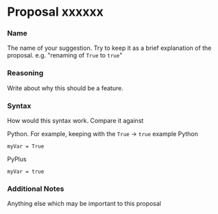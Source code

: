 # Proposal xxxxxx
### Name
The name of your suggestion. Try to keep it as a brief explanation of the proposal. e.g. "renaming of `True` to `true`"
### Reasoning
Write about why this should be a feature.
### Syntax
How would this syntax work. Compare it against

Python.
For example, keeping with the `True` -> `true` example
Python
```
myVar = True
```

PyPlus
```
myVar = true
```
### Additional Notes
Anything else which may be important to this proposal
